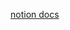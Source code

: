 
 <a href="[http://nestjs.com](https://cnph.notion.site/Boilerplate-d62fa9be1793482fb2fedc9d09a6a81b)/" target="blank">notion docs</a>



